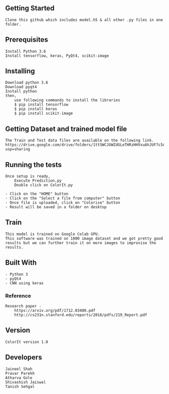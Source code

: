 ## Getting Started

	Clone this github which includes model.h5 & all other .py files in one folder.

## Prerequisites

	Install Python 3.6 
	Install tensorflow, keras, PyQt4, scikit-image


## Installing

	Download python 3.6
	Download pyqt4
	Install python
	then,
		use following commands to install the libraries
		$ pip install tensorflow
		$ pip install keras
		$ pip install scikit-image
## Getting Dataset and trained model file
	The Train and Test data files are available on the following link.
	https://drive.google.com/drive/folders/1ttSWCJGWZdGLeTHRzHHVxuAhJUF7c5An?usp=sharing

## Running the tests

	Once setup is ready,
		Execute Prediction.py
		Double click on ColorIt.py
		
	- Click on the "HOME" button
	- Click on the "Select a file from computer" button
	- Once file is uploaded, click on "Colorise" button
	- Result will be saved in a folder on desktop

## Train

	This model is trained on Google Colab GPU.
	This software was trained on 1000 image dataset and we got pretty good results but we can further train it on more images to improvise the results.


## Built With

	- Python 3
	- pyQt4
	- CNN using keras
	
### Reference

	Research paper - 
		https://arxiv.org/pdf/1712.03400.pdf
		http://cs231n.stanford.edu/reports/2016/pdfs/219_Report.pdf
	

## Version

	ColorIt version 1.0

## Developers
	
	Jaineel Shah
	Pravar Parekh
	Atharva Gole
	Shivashish Jaiswal
	Tanish Sehgal
	


